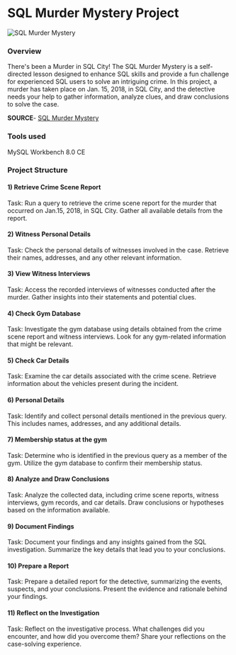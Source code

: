 # SQL Murder Mystery Project 
![SQL Murder Mystery](https://mystery.knightlab.com/174092-clue-illustration.png)
### Overview
There's been a Murder in SQL City! The SQL Murder Mystery is a self-directed lesson designed to enhance SQL skills and provide a fun challenge for experienced SQL users to solve an intriguing crime. In this project, a murder has taken place on Jan. 15, 2018, in SQL City, and the detective needs your help to gather information, analyze clues, and draw conclusions to solve the case.

**SOURCE**- [SQL Murder Mystery](https://mystery.knightlab.com/)

### Tools used
MySQL Workbench 8.0 CE

### Project Structure
#### 1) Retrieve Crime Scene Report
Task: Run a query to retrieve the crime scene report for the murder that occurred on Jan.15, 2018, in SQL City. Gather all available details from the report.
#### 2) Witness Personal Details
Task: Check the personal details of witnesses involved in the case. Retrieve their names, addresses, and any other relevant information.
#### 3) View Witness Interviews
Task: Access the recorded interviews of witnesses conducted after the murder. Gather insights into their statements and potential clues.
#### 4) Check Gym Database
Task: Investigate the gym database using details obtained from the crime scene report and witness interviews. Look for any gym-related information that might be relevant.
#### 5) Check Car Details
Task: Examine the car details associated with the crime scene. Retrieve information about the vehicles present during the incident.
#### 6) Personal Details
Task: Identify and collect personal details mentioned in the previous query. This includes names, addresses, and any additional details.
#### 7) Membership status at the gym
Task: Determine who is identified in the previous query as a member of the gym. Utilize the gym database to confirm their membership status.
#### 8) Analyze and Draw Conclusions
Task: Analyze the collected data, including crime scene reports, witness interviews, gym records, and car details. Draw conclusions or hypotheses based on the information available.
#### 9) Document Findings
Task: Document your findings and any insights gained from the SQL investigation. Summarize the key details that lead you to your conclusions.
#### 10) Prepare a Report
Task: Prepare a detailed report for the detective, summarizing the events, suspects, and your conclusions. Present the evidence and rationale behind your findings.
#### 11) Reflect on the Investigation
Task: Reflect on the investigative process. What challenges did you encounter, and how did you overcome them? Share your reflections on the case-solving experience.



